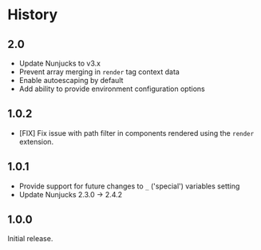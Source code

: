 # History

## 2.0

- Update Nunjucks to v3.x
- Prevent array merging in `render` tag context data
- Enable autoescaping by default
- Add ability to provide environment configuration options

## 1.0.2

- [FIX] Fix issue with path filter in components rendered using the `render` extension.

## 1.0.1

- Provide support for future changes to `_` ('special') variables setting
- Update Nunjucks 2.3.0 -> 2.4.2

## 1.0.0

Initial release.
